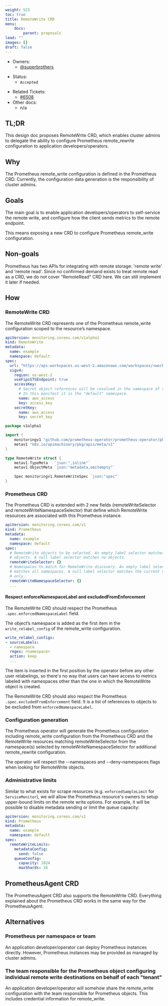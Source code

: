 ```yaml
---
weight: 523
toc: true
title: RemoteWrite CRD
menu:
    docs:
        parent: proposals
lead: ""
images: []
draft: false
---
```


- Owners:
  - [@superbrothers](https://github.com/superbrothers)
* Status:
  * `Accepted`
- Related Tickets:
  - [#6508](https://github.com/prometheus-operator/prometheus-operator/issues/6508)
- Other docs:
  - n/a

## TL;DR

This design doc proposes RemoteWrite CRD, which enables cluster admins to delegate the ability to configure Prometheus remote_rewrite configuration to application developers/operators.

## Why

The Prometheus remote_write configuration is defined in the Prometheus CRD. Currently, the configuration data generation is the responsibility of cluster admins.

## Goals

The main goal is to enable application developers/operators to self-service the remote write, and configure how the client sends metrics to the remote endpoint.

This means exposing a new CRD to configure Prometheus remote_write configuration.

## Non-goals

Prometheus has two APIs for integrating with remote storage: 'remote write' and 'remote read'. Since no confirmed demand exists to treat remote read as a CRD, we do not cover "RemoteRead" CRD here. We can still implement it later if needed.

## How

### RemoteWrite CRD

The RemoteWrite CRD represents one of the Prometheus remote_write configuration scoped to the resource’s namespace.

```yaml
apiVersion: monitoring.coreos.com/v1alpha1
kind: RemoteWrite
metadata:
  name: example
  namespace: default
spec:
  url: "https://aps-workspaces.us-west-2.amazonaws.com/workspaces/<workspace id>/api/v1/remote_write"
  sigv4:
    region: us-west-2
    useFipsSTSEndpoint: true
    accessKey:
      # Secret object references will be resolved in the namespace of this remoteWrite object.
      # In this manifest it is the "default" namespace.
      name: aws_access
      key: access_key
    secretKey:
      name: aws_access
      key: secret_key
```

```go
package v1alpha1

import (
	monitoringv1 "github.com/prometheus-operator/prometheus-operator/pkg/apis/monitoring/v1"
	metav1 "k8s.io/apimachinery/pkg/apis/meta/v1"
)

type RemoteWrite struct {
	metav1.TypeMeta   `json:",inline"`
	metav1.ObjectMeta `json:"metadata,omitempty"`

	Spec monitoringv1.RemoteWriteSpec `json:"spec"`
}
```

### Prometheus CRD

The Prometheus CRD is extended with 2 new fields (remoteWriteSelector and remoteWriteNamespaceSelector) that define which RemoteWrite resources are associated with this Prometheus instance.

```yaml
apiVersion: monitoring.coreos.com/v1
kind: Prometheus
metadata:
  name: example
  namespace: default
spec:
  # RemoteWrite objects to be selected. An empty label selector matches all
  # objects. A null label selector matches no objects.
  remoteWriteSelector: {}
  # Namespaces to match for RemoteWrite discovery. An empty label selector
  # matches all namespaces. A null label selector matches the current namespace
  # only.
  remoteWriteNamespaceSelector: {}
  ...
```

#### Respect enforceNamespaceLabel and excludedFromEnforcement

The RemoteWrite CRD should respect the Prometheus `.spec.enforcedNamespaceLabel` field.

The object’s namespace is added as the first item in the `write_relabel_config` of the remote_write configuration.

```yaml
write_relabel_configs:
- sourceLabels:
  - namespace
  regex: <namespace>
  action: keep
  ...
```

The item is inserted in the first position by the operator before any other user relabelings, so there's no way that users can have access to metrics labeled with namespaces other than the one in which the RemoteWrite object is created.

The RemoteWrite CRD should also respect the Prometheus `.spec.excludedFromEnforcement` field. It is a list of references to objects to be excluded from `enforcedNamespaceLabel`.

### Configuration generation

The Prometheus operator will generate the Prometheus configuration including remote_write configuration from the Prometheus CRD and the RemoteWrite resources matching remoteWriteSelector from the namespace(s) selected by remoteWriteNamespaceSelector for additional remote_rewrite configuration.

The operator will respect the --namespaces and --deny-namespaces flags when looking for RemoteWrite objects.

### Administrative limits

Similar to what exists for scrape resources (e.g. `enforcedSampleLimit` for `ServiceMonitor`), we will allow the Prometheus resource's owners to setup upper-bound limits on the remote write options. For example, it will be possible to disable metadata sending or limit the queue capacity:

```yaml
apiVersion: monitoring.coreos.com/v1
kind: Prometheus
metadata:
  name: example
  namespace: default
spec:
  remoteWriteLimits:
    metadataConfig:
      send: false
    queueConfig:
      capacity: 1024
      maxShards: 16
```

## PrometheusAgent CRD

The PrometheusAgent CRD also supports the RemoteWrite CRD. Everything explained about the Prometheus CRD works in the same way for the PrometheusAgent.

## Alternatives

### Prometheus per namespace or team

An application developer/operator can deploy Prometheus instances directly. However, Prometheus instances may be provided as managed by cluster admins.

### The team responsible for the Prometheus object configuring individual remote write destinations on behalf of each "tenant"

An application developer/operator will somehow share the remote_write configuration with the team responsible for Prometheus objects. This includes credential information for remote_write.
